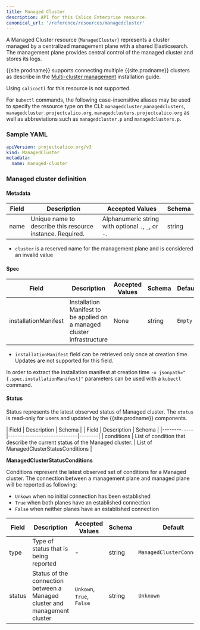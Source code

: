 ```yaml
---
title: Managed Cluster
description: API for this Calico Enterprise resource. 
canonical_url: '/reference/resources/managedcluster'
---
```


A Managed Cluster resource (`ManagedCluster`) represents a cluster managed by a centralized management plane with a shared Elasticsearch.
The management plane provides central control of the managed cluster and stores its logs.

{{site.prodname}} supports connecting multiple {{site.prodname}} clusters as describe in the [Multi-cluster management] installation guide.

Using `calicoctl` for this resource is not supported.

For `kubectl` commands, the following case-insensitive aliases may be used to specify the resource type on the CLI: 
`managedcluster`,`managedclusters`, `managedcluster.projectcalico.org`, `managedclusters.projectcalico.org` as well as
abbreviations such as `managedcluster.p` and `managedclusters.p`.

### Sample YAML

```yaml
apiVersion: projectcalico.org/v3
kind: ManagedCluster
metadata:
  name: managed-cluster
```

### Managed cluster definition

#### Metadata

| Field       | Description                 | Accepted Values   | Schema |
|-------------|-----------------------------|-------------------|--------|
| name     | Unique name to describe this resource instance. Required. | Alphanumeric string with optional `.`, `_`, or `-`. | string |

- `cluster` is a reserved name for the management plane and is considered an invalid value

#### Spec

| Field       | Description                 | Accepted Values   | Schema | Default    |
|-------------|-----------------------------|-------------------|--------|------------|
| installationManifest | Installation Manifest to be applied on a managed cluster infrastructure | None | string | `Empty` |

- `installationManifest` field can be retrieved only once at creation time. Updates are not supported for this field.

In order to extract the installation manifest at creation time `-o jsonpath="{.spec.installationManifest}"` parameters 
can be used with a `kubectl` command. 

#### Status

Status represents the latest observed status of Managed cluster. The `status` is read-only for users and updated by the 
{{site.prodname}} components.

| Field       | Description                 | Schema | 
| Field       | Description                 | Schema | 
|-------------|-----------------------------|--------|
| conditions |  List of condition that describe the current status of the Managed cluster. | List of ManagedClusterStatusConditions |

**ManagedClusterStatusConditions**

Conditions represent the latest observed set of conditions for a Managed cluster. The connection between a management 
plane and managed plane will be reported as following:

- `Unkown` when no initial connection has been established
- `True` when both planes have an established connection
- `False` when neither planes have an established connection

| Field       | Description                 | Accepted Values   | Schema | Default    |
|-------------|-----------------------------|-------------------|--------|------------|
| type | Type of status that is being reported | - | string | `ManagedClusterConnected` |
| status | Status of the connection between a Managed cluster and management cluster | `Unkown`, `True`, `False` | string | `Unknown` |

[Multi-cluster management]: ../../getting-started/mcm/
